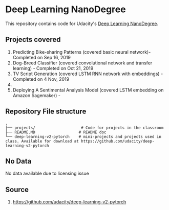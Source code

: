 # Deep Learning NanoDegree
This repository contains code for Udacity's [Deep Learning NanoDegree](https://www.udacity.com/course/deep-learning-nanodegree--nd101).

## Projects covered
1. Predicting Bike-sharing Patterns (covered basic neural network)- Completed on Sep 16, 2019
2. Dog-Breed Classifier (covered convolutional network and transfer learning) - Completed on Oct 21, 2019
3. TV Script Generation (covered LSTM RNN network with embeddings) - Completed on 4 Nov, 2019 
4. 
5. Deploying A Sentimental Analysis Model (covered LSTM embedding on Amazon Sagemaker) -   


## Repository File structure
    .
    ├── projects/                    # Code for projects in the classroom
    ├── README.MD                   # README doc
    └── deep-learning-v2-pytorch    # mini-projects and projects used in class. Available for download at https://github.com/udacity/deep-learning-v2-pytorch

## No Data
No data available due to licensing issue

## Source
1. https://github.com/udacity/deep-learning-v2-pytorch
